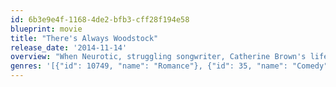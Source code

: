 ```yaml
---
id: 6b3e9e4f-1168-4de2-bfb3-cff28f194e58
blueprint: movie
title: "There's Always Woodstock"
release_date: '2014-11-14'
overview: "When Neurotic, struggling songwriter, Catherine Brown's life in New York City falls apart, she is forced to confront her past when she spends the summer at her childhood home in Woodstock."
genres: '[{"id": 10749, "name": "Romance"}, {"id": 35, "name": "Comedy"}, {"id": 10402, "name": "Music"}]'
---
```

